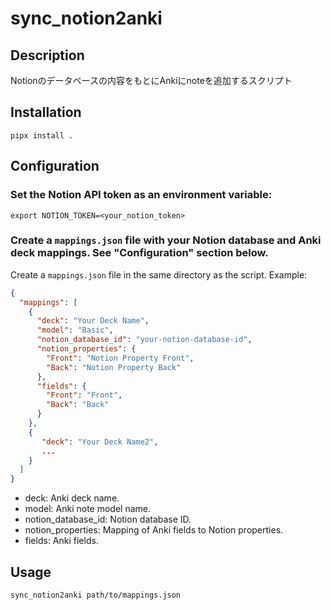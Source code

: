 # sync_notion2anki

## Description

Notionのデータベースの内容をもとにAnkiにnoteを追加するスクリプト

## Installation

```shell
pipx install .
``` 

## Configuration

### Set the Notion API token as an environment variable:

```shell
export NOTION_TOKEN=<your_notion_token>
```

### Create a `mappings.json` file with your Notion database and Anki deck mappings. See "Configuration" section below.

Create a `mappings.json` file in the same directory as the script. Example:

```json
{
  "mappings": [
    {
      "deck": "Your Deck Name",
      "model": "Basic",
      "notion_database_id": "your-notion-database-id",
      "notion_properties": {
        "Front": "Notion Property Front",
        "Back": "Notion Property Back"
      },
      "fields": {
        "Front": "Front",
        "Back": "Back"
      }
    },
    {
       "deck": "Your Deck Name2",
       ...
    }
  ]
}
```

- deck: Anki deck name.
- model: Anki note model name.
- notion_database_id: Notion database ID.
- notion_properties: Mapping of Anki fields to Notion properties.
- fields: Anki fields.

## Usage

``` shell
sync_notion2anki path/to/mappings.json
```

